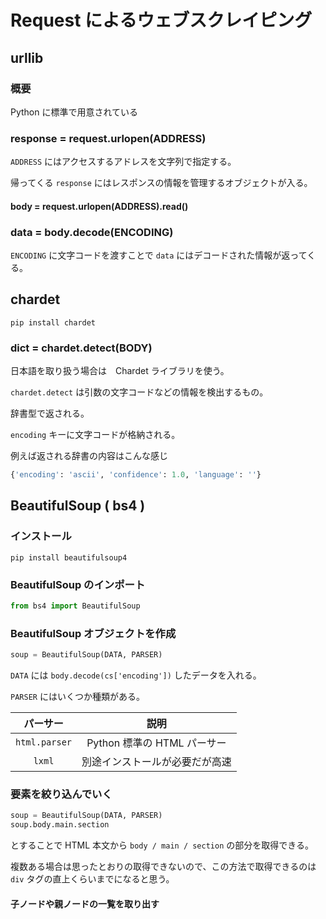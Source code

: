 # Request によるウェブスクレイピング
## urllib
### 概要
Python に標準で用意されている

### response = request.urlopen(ADDRESS)
`ADDRESS` にはアクセスするアドレスを文字列で指定する。

帰ってくる `response` にはレスポンスの情報を管理するオブジェクトが入る。

#### body = request.urlopen(ADDRESS).read()

### data = body.decode(ENCODING)
`ENCODING` に文字コードを渡すことで `data` にはデコードされた情報が返ってくる。

## chardet

```
pip install chardet
```

### dict = chardet.detect(BODY)

日本語を取り扱う場合は　Chardet ライブラリを使う。

`chardet.detect` は引数の文字コードなどの情報を検出するもの。

辞書型で返される。

`encoding` キーに文字コードが格納される。

例えば返される辞書の内容はこんな感じ

``` Python
{'encoding': 'ascii', 'confidence': 1.0, 'language': ''}
```
## BeautifulSoup ( bs4 )

### インストール
```
pip install beautifulsoup4
```

### BeautifulSoup のインポート
``` Python
from bs4 import BeautifulSoup
```

### BeautifulSoup オブジェクトを作成

``` Python
soup = BeautifulSoup(DATA, PARSER)
```

`DATA` には `body.decode(cs['encoding'])` したデータを入れる。

`PARSER` にはいくつか種類がある。

|パーサー|説明
|:--:|:--:
|`html.parser`|Python 標準の HTML パーサー
|`lxml`|別途インストールが必要だが高速

### 要素を絞り込んでいく

``` Python
soup = BeautifulSoup(DATA, PARSER)
soup.body.main.section
```

とすることで HTML 本文から `body / main / section` の部分を取得できる。

複数ある場合は思ったとおりの取得できないので、この方法で取得できるのは `div` タグの直上くらいまでになると思う。

#### 子ノードや親ノードの一覧を取り出す




